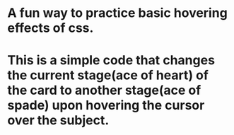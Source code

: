 # A fun way to practice basic hovering effects of css.
# This is a simple code that changes the current stage(ace of heart) of the card to another stage(ace of spade) upon hovering the cursor over the subject.
